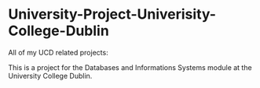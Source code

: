 # University-Project-Univerisity-College-Dublin
All of my UCD related projects:

This is a project for the Databases and Informations Systems module at the University College Dublin. 
